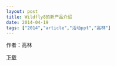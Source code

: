 ```yaml
---
layout: post
title: Wildfly8的新产品介绍
date: 2014-04-19
tags: ["2014","article","活动ppt","高林"]
---
```


作者：高林

[下载](http://greenteajug.github.io/images/高林_slides2.pdf)